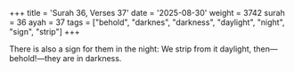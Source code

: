 +++
title = 'Surah 36, Verses 37'
date = '2025-08-30'
weight = 3742
surah = 36
ayah = 37
tags = ["behold", "darknes", "darkness", "daylight", "night", "sign", "strip"]
+++

There is also a sign for them in the night: We strip from it daylight, then—behold!—they are in darkness.